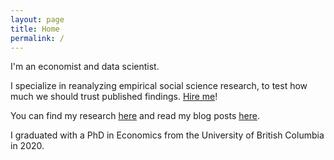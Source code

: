```yaml
---
layout: page
title: Home
permalink: /
---
```

I'm an economist and data scientist.

I specialize in reanalyzing empirical social science research, to test how much we should trust published findings. [Hire me](https://michaelwiebe.com/hire-me/)!

You can find my research [here](https://michaelwiebe.com/research/) and read my blog posts [here](https://michaelwiebe.com/blog/).

I graduated with a PhD in Economics from the University of British Columbia in 2020.
